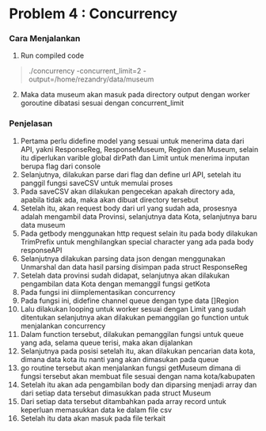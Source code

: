 # Problem 4 : Concurrency
### __Cara Menjalankan__
1. Run compiled code 
> ./concurrency -concurrent_limit=2 -output=/home/rezandry/data/museum 
2. Maka data museum akan masuk pada directory output dengan worker goroutine dibatasi sesuai dengan concurrent_limit

### __Penjelasan__
1. Pertama perlu didefine model yang sesuai untuk menerima data dari API, yakni ResponseReg, ResponseMuseum, Region dan Museum, selain itu diperlukan varible global dirPath dan  Limit untuk menerima inputan berupa flag dari console
2. Selanjutnya, dilakukan parse dari flag dan define url API, setelah itu panggil fungsi saveCSV untuk memulai proses
3. Pada saveCSV akan dilakukan pengecekan apakah directory ada, apabila tidak ada, maka akan dibuat directory tersebut
4. Setelah itu, akan request body dari url yang sudah ada, prosesnya adalah mengambil data Provinsi, selanjutnya data Kota, selanjutnya baru data museum
5. Pada getbody menggunakan http request selain itu pada body dilakukan TrimPrefix untuk menghilangkan special character yang ada pada body responseAPI
6. Selanjutnya dilakukan parsing data json dengan menggunakan Unmarshal dan data hasil parsing disimpan pada struct ResponseReg
7. Setelah data provinsi sudah didapat, selanjutnya akan dilakukan pengambilan data Kota dengan memanggil fungsi getKota
8. Pada fungsi ini diimplementasikan concurrency
9. Pada fungsi ini, didefine channel queue dengan type data []Region
10. Lalu dilakukan looping untuk worker sesuai dengan Limit yang sudah ditentukan selanjutnya akan dilakukan pemanggilan go function untuk menjalankan concurrency
11. Dalam function tersebut, dilakukan pemanggilan fungsi untuk queue yang ada, selama queue terisi, maka akan dijalankan
12. Selanjutnya pada posisi setelah itu, akan dilakukan pencarian data kota, dimana data kota itu nanti yang akan dimasukan pada queue
13. go routine tersebut akan menjalankan fungsi getMuseum dimana di fungsi tersebut akan membuat file sesuai dengan nama kota/kabupaten
14. Setelah itu akan ada pengambilan body dan diparsing menjadi array dan dari setiap data tersebut dimasukkan pada struct Museum
15. Dari setiap data tersebut ditambahkan pada array record untuk keperluan memasukkan data ke dalam file csv
16. Setelah itu data akan masuk pada file terkait
